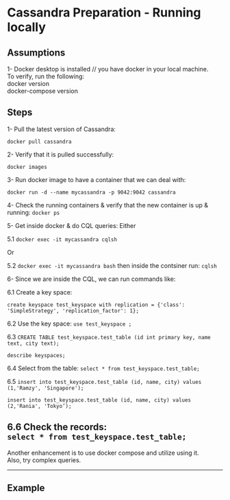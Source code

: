 # Cassandra Preparation - Running locally


## Assumptions  
1- Docker desktop is installed // you have docker in your local machine.  
To verify, run the following:  
docker version  
docker-compose version  

## Steps  

1- Pull the latest version of Cassandra:  

`docker pull cassandra`

2- Verify that it is pulled successfully:  

`docker images`


3- Run docker image to have a  container that we can deal with:

`docker run -d --name mycassandra -p 9042:9042 cassandra`

4- Check the running containers & verify that the new container is up & running:
`docker ps`


5- Get inside docker & do CQL queries:
Either

5.1
`docker exec -it mycassandra cqlsh`

Or

5.2
`docker exec -it mycassandra bash`
then inside the contsiner run: 
`cqlsh`



6- Since we are inside the CQL, we can run commands like:

6.1 Create a key space:

`create keyspace test_keyspace with replication = {'class': 'SimpleStrategy', 'replication_factor': 1};`

6.2 Use the key space:
`use test_keyspace ;`

6.3
`CREATE TABLE test_keyspace.test_table (id int primary key, name text, city text);`

`describe keyspaces;`


6.4
Select from the table:
`select * from test_keyspace.test_table;`


6.5
`insert into test_keyspace.test_table (id, name, city) values (1,'Ramzy', 'Singapore');  `

`insert into test_keyspace.test_table (id, name, city) values (2,'Rania', 'Tokyo’);  `


6.6 
Check the records:  
`select * from test_keyspace.test_table;  `
----

Another enhancement is to use docker compose and utilize using it.   
Also, try complex queries.  

----
## Example

